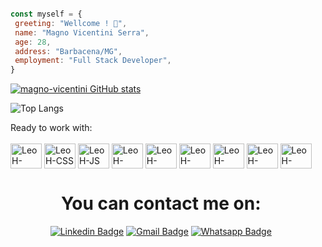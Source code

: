 ```javascript

const myself = {
 greeting: "Wellcome ! 👋",
 name: "Magno Vicentini Serra",
 age: 28,
 address: "Barbacena/MG",
 employment: "Full Stack Developer",
}

```

<div>
  
[![magno-vicentini GitHub stats](https://github-readme-stats.vercel.app/api?username=magno-vicentini&show_icons=true&theme=merko)](https://github.com/magno-vicentini/github-readme-stats)
  
</div>

![Top Langs](https://github-readme-stats.vercel.app/api/top-langs/?username=magno-vicentini&layout=compact&theme=merko)

<div style="display: inline-block">Ready to work with:<br><br>
<img align="center" alt="LeoH-HTML" height="40" width="50" src="https://cdn.jsdelivr.net/gh/devicons/devicon/icons/html5/html5-original.svg" />
<img align="center" alt="LeoH-CSS" height="40" width="50" <img src="https://cdn.jsdelivr.net/gh/devicons/devicon/icons/css3/css3-plain-wordmark.svg"/>
<img align="center" alt="LeoH-JS" height="40" width="50" src="https://cdn.jsdelivr.net/gh/devicons/devicon/icons/javascript/javascript-plain.svg" />
<img align="center" alt="LeoH-React" height="40" width="50" src="https://cdn.jsdelivr.net/gh/devicons/devicon/icons/react/react-original-wordmark.svg" />
<img align="center" alt="LeoH-Redux" height="40" width="50" src="https://cdn.jsdelivr.net/gh/devicons/devicon/icons/redux/redux-original.svg" />
<img align="center" alt="LeoH-mySql" height="40" width="50" src="https://cdn.jsdelivr.net/gh/devicons/devicon/icons/mysql/mysql-original.svg" />
<img align="center" alt="LeoH-mySql" height="40" width="50" src="https://cdn.jsdelivr.net/gh/devicons/devicon/icons/jest/jest-plain.svg" />  
<img align="center" alt="LeoH-mySql" height="40" width="50" src="https://cdn.jsdelivr.net/gh/devicons/devicon/icons/docker/docker-original-wordmark.svg" /> 
<img align="center" alt="LeoH-mySql" height="40" width="50" src="https://cdn.jsdelivr.net/gh/devicons/devicon/icons/nodejs/nodejs-original.svg" />
  
  <div align="center">
  <h1 style="text-align: center;">You can contact me on: </h1>
  
  [![Linkedin Badge](https://img.shields.io/badge/LinkedIn-0077B5?style=for-the-badge&logo=linkedin&logoColor=white)](https://www.linkedin.com/in/magno-vicentini/) 
  [![Gmail Badge](https://img.shields.io/badge/Gmail-D14836?style=for-the-badge&logo=gmail&logoColor=white)](mailto:magnovicentini@example.com?subject=subject&cc=cc@example.com)
  [![Whatsapp Badge](https://img.shields.io/badge/WhatsApp-25D366?style=for-the-badge&logo=whatsapp&logoColor=white)](https://api.whatsapp.com/send?phone=5532999239889)
</div>


